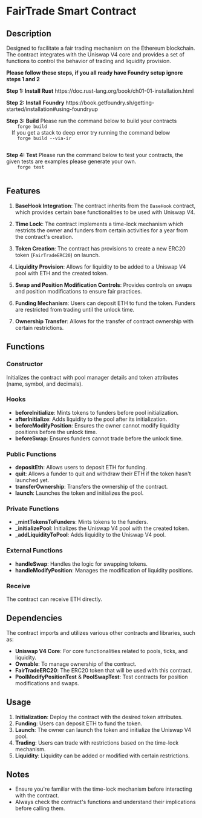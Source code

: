# FairTrade Smart Contract

## Description

Designed to facilitate a fair trading mechanism on the Ethereum blockchain. The contract integrates with the Uniswap V4 core and provides a set of functions to control the behavior of trading and liquidity provision.

<p>
  <strong>Please follow these steps, if you all ready have Foundry setup ignore steps 1 and 2</strong>
</p>

<p>
  <strong> Step 1: Install Rust</strong>
  https://doc.rust-lang.org/book/ch01-01-installation.html
</p>

<p>
  <strong> Step 2: Install Foundry</strong>
  https://book.getfoundry.sh/getting-started/installation#using-foundryup
</p>

<p>
  <strong> Step 3: Build</strong>
  Please run the command below to build your contracts
  <code>
    forge build
  </code>
  If you get a stack to deep error try running the command below
  <code>
    forge build --via-ir 
  </code> 
</p>

<p>
  <strong> Step 4: Test</strong>
  Please run the command below to test your contracts, the given tests are examples please generate your own.
  <code>
    forge test
  </code>
</p>

## Features

1. **BaseHook Integration**: The contract inherits from the `BaseHook` contract, which provides certain base functionalities to be used with Uniswap V4.

2. **Time Lock**: The contract implements a time-lock mechanism which restricts the owner and funders from certain activities for a year from the contract's creation.

3. **Token Creation**: The contract has provisions to create a new ERC20 token (`FairTradeERC20`) on launch.

4. **Liquidity Provision**: Allows for liquidity to be added to a Uniswap V4 pool with ETH and the created token.

5. **Swap and Position Modification Controls**: Provides controls on swaps and position modifications to ensure fair practices.

6. **Funding Mechanism**: Users can deposit ETH to fund the token. Funders are restricted from trading until the unlock time.

7. **Ownership Transfer**: Allows for the transfer of contract ownership with certain restrictions.

## Functions

### Constructor

Initializes the contract with pool manager details and token attributes (name, symbol, and decimals).

### Hooks

- **beforeInitialize**: Mints tokens to funders before pool initialization.
- **afterInitialize**: Adds liquidity to the pool after its initialization.
- **beforeModifyPosition**: Ensures the owner cannot modify liquidity positions before the unlock time.
- **beforeSwap**: Ensures funders cannot trade before the unlock time.

### Public Functions

- **depositEth**: Allows users to deposit ETH for funding.
- **quit**: Allows a funder to quit and withdraw their ETH if the token hasn't launched yet.
- **transferOwnership**: Transfers the ownership of the contract.
- **launch**: Launches the token and initializes the pool.

### Private Functions

- **\_mintTokensToFunders**: Mints tokens to the funders.
- **\_initializePool**: Initializes the Uniswap V4 pool with the created token.
- **\_addLiquidityToPool**: Adds liquidity to the Uniswap V4 pool.

### External Functions

- **handleSwap**: Handles the logic for swapping tokens.
- **handleModifyPosition**: Manages the modification of liquidity positions.

### Receive

The contract can receive ETH directly.

## Dependencies

The contract imports and utilizes various other contracts and libraries, such as:

- **Uniswap V4 Core**: For core functionalities related to pools, ticks, and liquidity.
- **Ownable**: To manage ownership of the contract.
- **FairTradeERC20**: The ERC20 token that will be used with this contract.
- **PoolModifyPositionTest** & **PoolSwapTest**: Test contracts for position modifications and swaps.

## Usage

1. **Initialization**: Deploy the contract with the desired token attributes.
2. **Funding**: Users can deposit ETH to fund the token.
3. **Launch**: The owner can launch the token and initialize the Uniswap V4 pool.
4. **Trading**: Users can trade with restrictions based on the time-lock mechanism.
5. **Liquidity**: Liquidity can be added or modified with certain restrictions.

## Notes

- Ensure you're familiar with the time-lock mechanism before interacting with the contract.
- Always check the contract's functions and understand their implications before calling them.
